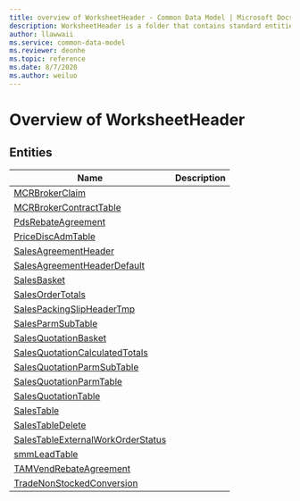 ```yaml
---
title: overview of WorksheetHeader - Common Data Model | Microsoft Docs
description: WorksheetHeader is a folder that contains standard entities related to the Common Data Model.
author: llawwaii
ms.service: common-data-model
ms.reviewer: deonhe
ms.topic: reference
ms.date: 8/7/2020
ms.author: weiluo
---
```


# Overview of WorksheetHeader


## Entities

|Name|Description|
|---|---|
|[MCRBrokerClaim](MCRBrokerClaim.md)||
|[MCRBrokerContractTable](MCRBrokerContractTable.md)||
|[PdsRebateAgreement](PdsRebateAgreement.md)||
|[PriceDiscAdmTable](PriceDiscAdmTable.md)||
|[SalesAgreementHeader](SalesAgreementHeader.md)||
|[SalesAgreementHeaderDefault](SalesAgreementHeaderDefault.md)||
|[SalesBasket](SalesBasket.md)||
|[SalesOrderTotals](SalesOrderTotals.md)||
|[SalesPackingSlipHeaderTmp](SalesPackingSlipHeaderTmp.md)||
|[SalesParmSubTable](SalesParmSubTable.md)||
|[SalesQuotationBasket](SalesQuotationBasket.md)||
|[SalesQuotationCalculatedTotals](SalesQuotationCalculatedTotals.md)||
|[SalesQuotationParmSubTable](SalesQuotationParmSubTable.md)||
|[SalesQuotationParmTable](SalesQuotationParmTable.md)||
|[SalesQuotationTable](SalesQuotationTable.md)||
|[SalesTable](SalesTable.md)||
|[SalesTableDelete](SalesTableDelete.md)||
|[SalesTableExternalWorkOrderStatus](SalesTableExternalWorkOrderStatus.md)||
|[smmLeadTable](smmLeadTable.md)||
|[TAMVendRebateAgreement](TAMVendRebateAgreement.md)||
|[TradeNonStockedConversion](TradeNonStockedConversion.md)||
